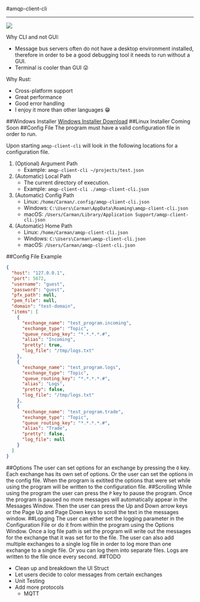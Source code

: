 #amqp-client-cli
***
![](https://s3.us-west-2.amazonaws.com/carmanbabin.com/amqp-client-cli/amqp-client-cli.gif)

Why CLI and not GUI:
 - Message bus servers often do not have a desktop environment installed, therefore in order to be a good
debugging tool it needs to run without a GUI.
 - Terminal is cooler than GUI 😜
 
Why Rust:
 - Cross-platform support
 - Great performance
 - Good error handling
 - I enjoy it more than other languages 😁

##Windows Installer
[Windows Installer Download](https://s3.us-west-2.amazonaws.com/carmanbabin.com/amqp-client-cli/amqp-client-cli-0.1.0-setup.exe)
##Linux Installer
Coming Soon
##Config File
The program must have a valid configuration file in order to run.

Upon starting ```amqp-client-cli``` will look in the following locations for a configuration file.
1. (Optional) Argument Path
    - Example: ```amqp-client-cli ~/projects/test.json```
2. (Automatic) Local Path
    - The current directory of execution.
    - Example: ````amqp-client-cli ./amqp-client-cli.json````
3. (Automatic) Config Path
   - Linux:   ```/home/Carman/.config/amqp-client-cli.json```
   - Windows: ```C:\Users\Carman\AppData\Roaming\amqp-client-cli.json```
   - macOS:   ```/Users/Carman/Library/Application Support/amqp-client-cli.json```
4. (Automatic) Home Path
    - Linux:   ```/home/Carman/amqp-client-cli.json```
    - Windows: ```C:\Users\Carman\amqp-client-cli.json```
    - macOS:   ```/Users/Carman/amqp-client-cli.json```

##Config File Example
```json
{
  "host": "127.0.0.1",
  "port": 5672,
  "username": "guest",
  "password": "guest",
  "pfx_path": null,
  "pem_file": null,
  "domain": "test-domain",
  "items": [
    {
      "exchange_name": "test_program.incoming",
      "exchange_type": "Topic",
      "queue_routing_key": "*.*.*.*.#",
      "alias": "Incoming",
      "pretty": true,
      "log_file": "/tmp/logs.txt"
    },
    {
      "exchange_name": "test_program.logs",
      "exchange_type": "Topic",
      "queue_routing_key": "*.*.*.*.#",
      "alias": "Logs",
      "pretty": false,
      "log_file": "/tmp/logs.txt"
    },
    {
      "exchange_name": "test_program.trade",
      "exchange_type": "Topic",
      "queue_routing_key": "*.*.*.*.#",
      "alias": "Trade",
      "pretty": false,
      "log_file": null
    }
  ]
}

```
##Options
The user can set options for an exchange by pressing the ```O``` key. Each exchange has its own set of options. Or the
user can set the options in the config file. When the program is exitited the options that were set while using the
program will be written to the configuration file.
##Scrolling
While using the program the user can press the ```P``` key to pause the program. Once the program is paused no more
messages will automatically appear in the Messages Window. Then the user can press the Up and Down arrow keys or the Page
Up and Page Down keys to scroll the text in the messages window.
##Logging
The user can either set the logging parameter in the Configuration File or do it from within the program using the Options
Window. Once a log file path is set the program will write out the messages for the exchange that it was set for to the file. The user can also
add multiple exchanges to a single log file in order to log more than one exchange to a single file. Or you can log them
into separate files. Logs are written to the file once every second. 
##TODO
  - Clean up and breakdown the UI Struct
  - Let users decide to color messages from certain exchanges
  - Unit Testing
  - Add more protocols
      - MQTT